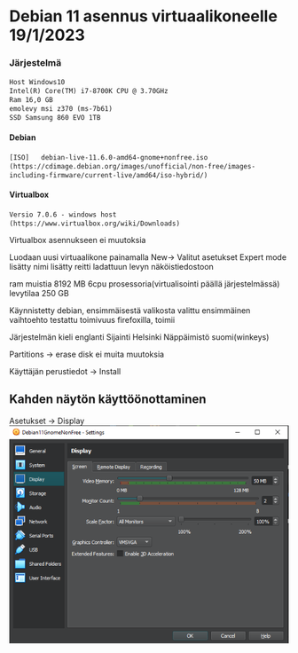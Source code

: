 # Debian 11 asennus virtuaalikoneelle 19/1/2023

### Järjestelmä
    Host Windows10
    Intel(R) Core(TM) i7-8700K CPU @ 3.70GHz
    Ram 16,0 GB
    emolevy msi z370 (ms-7b61)
    SSD Samsung 860 EVO 1TB

#### Debian 

    [ISO]	debian-live-11.6.0-amd64-gnome+nonfree.iso (https://cdimage.debian.org/images/unofficial/non-free/images-including-firmware/current-live/amd64/iso-hybrid/)

#### Virtualbox

    Versio 7.0.6 - windows host (https://www.virtualbox.org/wiki/Downloads)
    
Virtualbox asennukseen ei muutoksia

Luodaan uusi virtuaalikone painamalla New->
Valitut asetukset
Expert mode
lisätty nimi
lisätty reitti ladattuun levyn näköistiedostoon

ram muistia 8192 MB
6cpu prosessoria(virtualisointi päällä järjestelmässä)
levytilaa 250 GB

Käynnistetty debian, ensimmäisestä valikosta valittu ensimmäinen vaihtoehto
testattu toimivuus firefoxilla, toimii

Järjestelmän kieli englanti 
Sijainti Helsinki
Näppäimistö suomi(winkeys)

Partitions -> erase disk ei muita muutoksia

Käyttäjän perustiedot
-> Install

## Kahden näytön käyttöönottaminen

Asetukset ->
    Display 
    ![](Pictures/Videomemory+Monitorcount.PNG)
    

